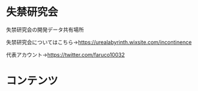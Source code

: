 # 失禁研究会
失禁研究会の開発データ共有場所

失禁研究会についてはこちら→https://urealabyrinth.wixsite.com/incontinence

代表アカウント→https://twitter.com/faruco10032

# コンテンツ

